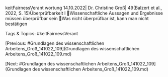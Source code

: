 keitFairnessVerant 
wortung
14.10.2022| Dr. Christine Groß| 49(Balzert et al., 2022, S. 15)Überprüfbarkeit I
Wissenschaftliche Aussagen und Ergebnisse müssen überprüfbar sein
Was nicht überprüfbar ist, kann man nicht bestätigen

   Tags & Topics:
   #keitFairnessVerant

[Previous: #Grundlagen des wissenschaftlichen Arbeitens_Groß_141022_109](Grundlagen des wissenschaftlichen Arbeitens_Groß_141022_109.md)

[Next: #Grundlagen des wissenschaftlichen Arbeitens_Groß_141022_109](Grundlagen des wissenschaftlichen Arbeitens_Groß_141022_109.md)